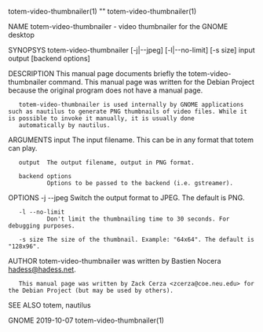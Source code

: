 totem-video-thumbnailer(1)                                                                            ""                                                                           totem-video-thumbnailer(1)

NAME
       totem-video-thumbnailer - video thumbnailer for the GNOME desktop

SYNOPSYS
       totem-video-thumbnailer [-j|--jpeg] [-l|--no-limit] [-s size] input output [backend options]

DESCRIPTION
       This manual page documents briefly the totem-video-thumbnailer command. This manual page was written for the Debian Project because  the original program does not have a manual page.

       totem-video-thumbnailer is used internally by GNOME applications such as nautilus to generate PNG thumbnails of video files. While it is possible to invoke it manually, it is usually done
       automatically by nautilus.

ARGUMENTS
       input   The input filename. This can be in any format that totem can play.

       output  The output filename, output in PNG format.

       backend options
               Options to be passed to the backend (i.e. gstreamer).

OPTIONS
       -j --jpeg
               Switch the output format to JPEG. The default is PNG.

       -l --no-limit
               Don't limit the thumbnailing time to 30 seconds. For debugging purposes.

       -s size The size of the thumbnail. Example: "64x64". The default is "128x96".

AUTHOR
       totem-video-thumbnailer was written by Bastien Nocera <hadess@hadess.net>.

       This manual page was written by Zack Cerza <zcerza@coe.neu.edu> for the Debian Project (but may be used by others).

SEE ALSO
       totem, nautilus

GNOME                                                                                             2019-10-07                                                                       totem-video-thumbnailer(1)
